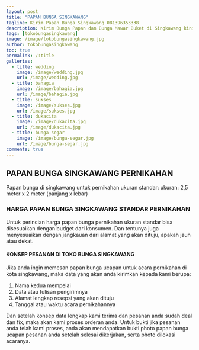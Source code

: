 ```yaml
---
layout: post
title: "PAPAN BUNGA SINGKAWANG"
tagline: Kirim Papan Bunga Singkawang 081396353338
description: Kirim Bunga Papan dan Bunga Mawar Buket di Singkawang kini semakin mudah dan simpel karena hadirnya salah satu florist di singkawang terbaik.
tags: [tokobungasingkawang]
image: /image/tokobungasingkawang.jpg
author: tokobungasingkawang
toc: true
permalink: /:title
galleries:
  - title: wedding
    image: /image/wedding.jpg
    url: /image/wedding.jpg
  - title: bahagia
    image: /image/bahagia.jpg
    url: /image/bahagia.jpg
  - title: sukses
    image: /image/sukses.jpg
    url: /image/sukses.jpg
  - title: dukacita
    image: /image/dukacita.jpg
    url: /image/dukacita.jpg
  - title: bunga segar
    image: /image/bunga-segar.jpg
    url: /image/bunga-segar.jpg
comments: true
---
```


## PAPAN BUNGA SINGKAWANG PERNIKAHAN
Papan bunga di singkawang untuk pernikahan ukuran standar:
ukuran: 2,5 meter x 2 meter (panjang x lebar)

### HARGA PAPAN BUNGA SINGKAWANG STANDAR PERNIKAHAN
Untuk perincian harga papan bunga pernikahan ukuran standar bisa disesuaikan dengan budget dari konsumen.
Dan tentunya juga menyesuaikan dengan jangkauan dari alamat yang akan dituju, apakah jauh atau dekat.

#### KONSEP PESANAN DI TOKO BUNGA SINGKAWANG
Jika anda ingin memesan papan bunga ucapan untuk acara pernikahan di kota singkawang, maka data yang akan anda kirimkan kepada kami berupa:
1. Nama kedua mempelai
2. Data atau tulisan pengirimnya
3. Alamat lengkap resepsi yang akan dituju
4. Tanggal atau waktu acara pernikahannya

Dan setelah konsep data lengkap kami terima dan pesanan anda sudah deal dan fix, maka akan kami proses orderan anda.
Untuk bukti jika pesanan anda telah kami proses, anda akan mendapatkan bukti photo papan bunga ucapan pesanan anda setelah selesai dikerjakan, serta photo dilokasi acaranya.
